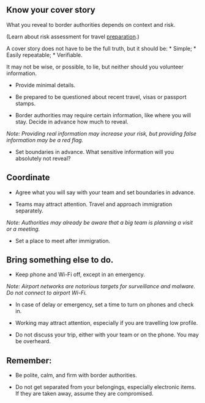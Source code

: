 [Title]: # (When Entering Country)
[Order]: # (1)

## Know your cover story

What you reveal to border authorities depends on context and risk. 

(Learn about risk assessment for travel [preparation](umbrella://lesson/preparation).)

A cover story does not have to be the full truth, but it should be: 
		*   Simple;
		*   Easily repeatable;
		*   Verifiable.

It may not be wise, or possible, to lie, but neither should you volunteer information. 

*   Provide minimal details.

*   Be prepared to be questioned about recent travel, visas or passport stamps.

*   Border authorities may require certain information, like where you will stay. Decide in advance how much to reveal.

*Note: Providing real information may increase your risk, but providing false information may be a red flag.* 

*	Set boundaries in advance. What sensitive information will you absolutely not reveal?

## Coordinate

*   Agree what you will say with your team and set boundaries in advance. 

*   Teams may attract attention. Travel and approach immigration separately. 

*Note: Authorities may already be aware that a big team is planning a visit or a meeting.*

*   Set a place to meet after immigration.

## Bring something else to do. 

*   Keep phone and Wi-Fi off, except in an emergency.  

*Note: Airport networks are notorious targets for surveillance and malware. Do not connect to airport Wi-Fi.*

*	In case of delay or emergency, set a time to turn on phones and check in. 

*	Working may attract attention, especially if you are travelling low profile.   

*   Do not discuss your trip, either with your team or on the phone. You may be overheard. 

## Remember:

*	Be polite, calm, and firm with border authorities.

*	Do not get separated from your belongings, especially electronic items. If they are taken away, assume they are compromised.
